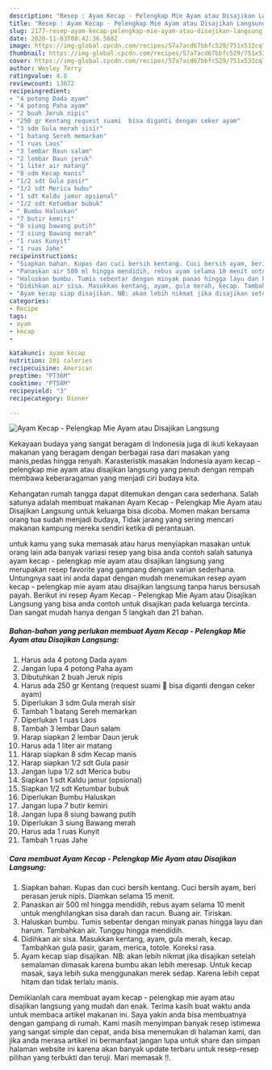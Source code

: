 ```yaml
---
description: "Resep : Ayam Kecap - Pelengkap Mie Ayam atau Disajikan Langsung Cepat"
title: "Resep : Ayam Kecap - Pelengkap Mie Ayam atau Disajikan Langsung Cepat"
slug: 2177-resep-ayam-kecap-pelengkap-mie-ayam-atau-disajikan-langsung-cepat
date: 2020-11-03T08:42:36.568Z
image: https://img-global.cpcdn.com/recipes/57a7acd67bbfc529/751x532cq70/ayam-kecap-pelengkap-mie-ayam-atau-disajikan-langsung-foto-resep-utama.jpg
thumbnail: https://img-global.cpcdn.com/recipes/57a7acd67bbfc529/751x532cq70/ayam-kecap-pelengkap-mie-ayam-atau-disajikan-langsung-foto-resep-utama.jpg
cover: https://img-global.cpcdn.com/recipes/57a7acd67bbfc529/751x532cq70/ayam-kecap-pelengkap-mie-ayam-atau-disajikan-langsung-foto-resep-utama.jpg
author: Wesley Terry
ratingvalue: 4.8
reviewcount: 13672
recipeingredient:
- "4 potong Dada ayam"
- "4 potong Paha ayam"
- "2 buah Jeruk nipis"
- "250 gr Kentang request suami  bisa diganti dengan ceker ayam"
- "3 sdm Gula merah sisir"
- "1 batang Sereh memarkan"
- "1 ruas Laos"
- "3 lembar Daun salam"
- "2 lembar Daun jeruk"
- "1 liter air matang"
- "8 sdm Kecap manis"
- "1/2 sdt Gula pasir"
- "1/2 sdt Merica bubu"
- "1 sdt Kaldu jamur opsional"
- "1/2 sdt Ketumbar bubuk"
- " Bumbu Haluskan"
- "7 butir kemiri"
- "8 siung bawang putih"
- "3 siung Bawang merah"
- "1 ruas Kunyit"
- "1 ruas Jahe"
recipeinstructions:
- "Siapkan bahan. Kupas dan cuci bersih kentang. Cuci bersih ayam, beri perasan jeruk nipis. Diamkan selama 15 menit."
- "Panaskan air 500 ml hingga mendidih, rebus ayam selama 10 menit untuk menghilangkan sisa darah dan racun. Buang air. Tiriskan."
- "Haluskan bumbu. Tumis sebentar dengan minyak panas hingga layu dan harum. Tambahkan air. Tunggu hingga mendidih."
- "Didihkan air sisa. Masukkan kentang, ayam, gula merah, kecap. Tambahkan gula pasir, garam, merica, totole. Koreksi rasa."
- "Ayam kecap siap disajikan. NB: akan lebih nikmat jika disajikan setelah semalaman dimasak karena bumbu akan lebih meresap. Untuk kecap masak, saya lebih suka menggunakan merek sedap. Karena lebih cepat hitam dan tidak terlalu manis."
categories:
- Recipe
tags:
- ayam
- kecap
- 

katakunci: ayam kecap  
nutrition: 201 calories
recipecuisine: American
preptime: "PT36M"
cooktime: "PT58M"
recipeyield: "3"
recipecategory: Dinner

---
```



![Ayam Kecap - Pelengkap Mie Ayam atau Disajikan Langsung](https://img-global.cpcdn.com/recipes/57a7acd67bbfc529/751x532cq70/ayam-kecap-pelengkap-mie-ayam-atau-disajikan-langsung-foto-resep-utama.jpg)

Kekayaan budaya yang sangat beragam di Indonesia juga di ikuti kekayaan makanan yang beragam dengan berbagai rasa dari masakan yang manis,pedas hingga renyah. Karasteristik masakan Indonesia ayam kecap - pelengkap mie ayam atau disajikan langsung yang penuh dengan rempah membawa keberaragaman yang menjadi ciri budaya kita.


Kehangatan rumah tangga dapat ditemukan dengan cara sederhana. Salah satunya adalah membuat makanan Ayam Kecap - Pelengkap Mie Ayam atau Disajikan Langsung untuk keluarga bisa dicoba. Momen makan bersama orang tua sudah menjadi budaya, Tidak jarang yang sering mencari makanan kampung mereka sendiri ketika di perantauan.



untuk kamu yang suka memasak atau harus menyiapkan masakan untuk orang lain ada banyak variasi resep yang bisa anda contoh salah satunya ayam kecap - pelengkap mie ayam atau disajikan langsung yang merupakan resep favorite yang gampang dengan varian sederhana. Untungnya saat ini anda dapat dengan mudah menemukan resep ayam kecap - pelengkap mie ayam atau disajikan langsung tanpa harus bersusah payah.
Berikut ini resep Ayam Kecap - Pelengkap Mie Ayam atau Disajikan Langsung yang bisa anda contoh untuk disajikan pada keluarga tercinta. Dan sangat mudah hanya dengan 5 langkah dan 21 bahan.


<!--inarticleads1-->

##### Bahan-bahan yang perlukan membuat Ayam Kecap - Pelengkap Mie Ayam atau Disajikan Langsung:

1. Harus ada 4 potong Dada ayam
1. Jangan lupa 4 potong Paha ayam
1. Dibutuhkan 2 buah Jeruk nipis
1. Harus ada 250 gr Kentang (request suami 🙈 bisa diganti dengan ceker ayam)
1. Diperlukan 3 sdm Gula merah sisir
1. Tambah 1 batang Sereh memarkan
1. Diperlukan 1 ruas Laos
1. Tambah 3 lembar Daun salam
1. Harap siapkan 2 lembar Daun jeruk
1. Harus ada 1 liter air matang
1. Harap siapkan 8 sdm Kecap manis
1. Harap siapkan 1/2 sdt Gula pasir
1. Jangan lupa 1/2 sdt Merica bubu
1. Siapkan 1 sdt Kaldu jamur (opsional)
1. Siapkan 1/2 sdt Ketumbar bubuk
1. Diperlukan  Bumbu Haluskan
1. Jangan lupa 7 butir kemiri
1. Jangan lupa 8 siung bawang putih
1. Diperlukan 3 siung Bawang merah
1. Harus ada 1 ruas Kunyit
1. Tambah 1 ruas Jahe




<!--inarticleads2-->

##### Cara membuat  Ayam Kecap - Pelengkap Mie Ayam atau Disajikan Langsung:

1. Siapkan bahan. Kupas dan cuci bersih kentang. Cuci bersih ayam, beri perasan jeruk nipis. Diamkan selama 15 menit.
1. Panaskan air 500 ml hingga mendidih, rebus ayam selama 10 menit untuk menghilangkan sisa darah dan racun. Buang air. Tiriskan.
1. Haluskan bumbu. Tumis sebentar dengan minyak panas hingga layu dan harum. Tambahkan air. Tunggu hingga mendidih.
1. Didihkan air sisa. Masukkan kentang, ayam, gula merah, kecap. Tambahkan gula pasir, garam, merica, totole. Koreksi rasa.
1. Ayam kecap siap disajikan. NB: akan lebih nikmat jika disajikan setelah semalaman dimasak karena bumbu akan lebih meresap. Untuk kecap masak, saya lebih suka menggunakan merek sedap. Karena lebih cepat hitam dan tidak terlalu manis.




Demikianlah cara membuat ayam kecap - pelengkap mie ayam atau disajikan langsung yang mudah dan enak. Terima kasih buat waktu anda untuk membaca artikel makanan ini. Saya yakin anda bisa membuatnya dengan gampang di rumah. Kami masih menyimpan banyak resep istimewa yang sangat simple dan cepat, anda bisa menemukan di halaman kami, dan jika anda merasa artikel ini bermanfaat jangan lupa untuk share dan simpan halaman website ini karena akan banyak update terbaru untuk resep-resep pilihan yang terbukti dan teruji. Mari memasak !!. 
